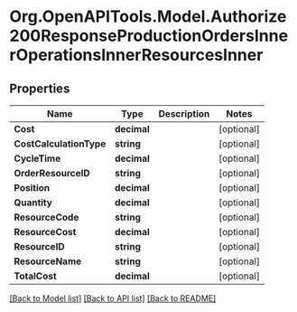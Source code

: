 # Org.OpenAPITools.Model.Authorize200ResponseProductionOrdersInnerOperationsInnerResourcesInner

## Properties

Name | Type | Description | Notes
------------ | ------------- | ------------- | -------------
**Cost** | **decimal** |  | [optional] 
**CostCalculationType** | **string** |  | [optional] 
**CycleTime** | **decimal** |  | [optional] 
**OrderResourceID** | **string** |  | [optional] 
**Position** | **decimal** |  | [optional] 
**Quantity** | **decimal** |  | [optional] 
**ResourceCode** | **string** |  | [optional] 
**ResourceCost** | **decimal** |  | [optional] 
**ResourceID** | **string** |  | [optional] 
**ResourceName** | **string** |  | [optional] 
**TotalCost** | **decimal** |  | [optional] 

[[Back to Model list]](../README.md#documentation-for-models) [[Back to API list]](../README.md#documentation-for-api-endpoints) [[Back to README]](../README.md)

